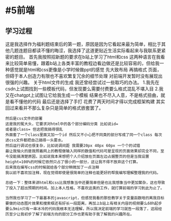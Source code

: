 # #5前端
## 学习过程
这是我选择作为福利题结束后的第一题，原因是因为它看起来最为简单，相比于其他几题连题目都读不懂的晦涩，我选择了这道更贴近生活实际看起来与我联系更紧密的题目。
    首先我按照招新题的要求在b站上学习了html和css
    这两种语言在我看来比较简单易懂，跟着b站上各类丰富的教程边看边做还是比较容易的，但给我一种感觉就是html和css更像是小学时候做ppt的感觉 先大致布局 再搞格式 页面，但碍于本人创造力有限也不喜欢繁复冗余的细节处理 对前端开发暂时没有展现出很强的兴趣。
    关于html文件的生成 我还曾经尝试过一些取巧的办法。
    1.我先在csdn上试图找到一些模板代码，但发现要么需要付费要么格式混乱不堪入目
    2.我又在chatgpt上试图让它给我生成一个模板 结果也不尽入人意，不是格式扭曲，就是看不懂他的代码
    最后还是选择了手打 花费了两天时间才得以完成框架构建
    其实回过来看并不那么复杂只是简单的格式嵌套罢了。

    然后是css文件的部署
    这是我的冤大头，它要求对html中的各个部分编码分类 比如说id=
    或者是class= 但这把我搞得很乱 
    外面套了一个class里面又加一个id 然后又不小心把不同类的部分写成了同一个class 每次进css文件都把自己搞得一头雾水。
    然后运行调试也很复杂，比如说调间距 我需要20px 40px 60px 一个个的试错
    最让我恼火的是我照着网上的教程做输入同样的数值和代码可是呈现的页面效果却完全不同，至今没能搞清楚原因，比如说我本来想把个人介绍放在页面左边占据整页的但是当我设置height=100%的时候它依然只占了很小的一部分，这让我不得不放弃这个打算。
    后来我在编写css的时候就给各个部分稍微加了一点注释
    我以前不喜欢加注释，现在觉得即使是很简单的注释也能更好的帮我编写理解整理我的代码。

    总结一下：整体来讲html和css比我想象当中还要简单但是也比我想象当中更加繁杂，这也导致了投入了超出预期的时间。加上本人性格，不喜欢这类的工作，就打算前端的学习到此为止了。

    当然我也学习了一下最基本的javascript，但感觉我看的那些教学关于变量函数啥的离我目标要做的动态图片效果和搜索框还有好长一段距离，再加上b站上有相关内容的视频要么60h起步要么9min只有一串冰冷的代码我根本无法理解，所以我决定前端的学习就告一段落了，这段经历至少让我初步了解了前端方向的部分工作也更有助于我了解我的兴趣所在。
